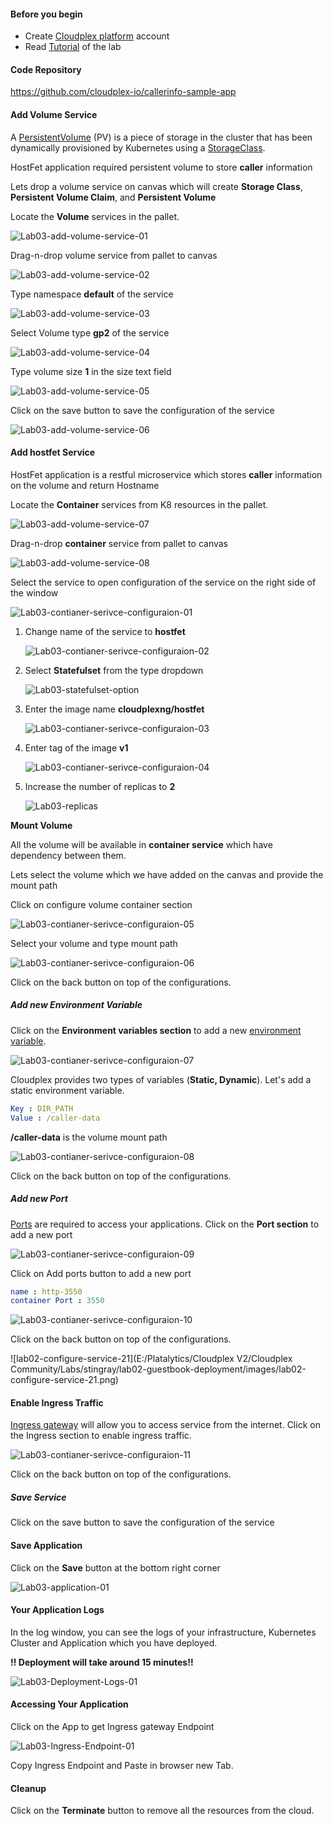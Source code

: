 #### Before you begin

- Create [Cloudplex platform](https://app.cloudplex.io/register) account
- Read [Tutorial](cloudplex.io/tutorials/deployment) of the lab

#### Code Repository

https://github.com/cloudplex-io/callerinfo-sample-app

#### Add Volume Service

A [PersistentVolume](https://kubernetes.io/docs/concepts/storage/persistent-volumes/) (PV) is a piece of storage in the cluster that has been dynamically provisioned by Kubernetes using a [StorageClass](https://kubernetes.io/docs/concepts/storage/storage-classes).

HostFet application required persistent volume to store **caller** information

Lets drop a volume service on canvas which will create **Storage Class**, **Persistent Volume Claim**, and **Persistent Volume** 

Locate the **Volume** services in the pallet.

![Lab03-add-volume-service-01](https://raw.githubusercontent.com/CloudplexPlatform/developer-community/feature/github-data-fetching/kubernetes/stateful%20set/labs/hostfet/images/Lab03-add-volume-service-01.png)

Drag-n-drop volume service from pallet to canvas

![Lab03-add-volume-service-02](https://raw.githubusercontent.com/CloudplexPlatform/developer-community/feature/github-data-fetching/kubernetes/stateful%20set/labs/hostfet/images/Lab03-add-volume-service-02.png)

Type namespace **default** of the service

![Lab03-add-volume-service-03](https://raw.githubusercontent.com/CloudplexPlatform/developer-community/feature/github-data-fetching/kubernetes/stateful%20set/labs/hostfet/images/Lab03-add-volume-service-03.png)

Select Volume type **gp2** of the service

![Lab03-add-volume-service-04](https://raw.githubusercontent.com/CloudplexPlatform/developer-community/feature/github-data-fetching/kubernetes/stateful%20set/labs/hostfet/images/Lab03-add-volume-service-04.png)

Type volume size **1** in the size text field

![Lab03-add-volume-service-05](https://raw.githubusercontent.com/CloudplexPlatform/developer-community/feature/github-data-fetching/kubernetes/stateful%20set/labs/hostfet/images/Lab03-add-volume-service-05.png)

Click on the save button to save the configuration of the service

![Lab03-add-volume-service-06](https://raw.githubusercontent.com/CloudplexPlatform/developer-community/feature/github-data-fetching/kubernetes/stateful%20set/labs/hostfet/images/Lab03-add-volume-service-06.png)

#### Add hostfet Service

HostFet application is a restful microservice which stores **caller** information on the volume and return Hostname

Locate the **Container** services from K8 resources in the pallet.

![Lab03-add-volume-service-07](https://raw.githubusercontent.com/CloudplexPlatform/developer-community/feature/github-data-fetching/kubernetes/stateful%20set/labs/hostfet/images/Lab03-add-volume-service-07.png)

Drag-n-drop **container** service from pallet to canvas

![Lab03-add-volume-service-08](https://raw.githubusercontent.com/CloudplexPlatform/developer-community/feature/github-data-fetching/kubernetes/stateful%20set/labs/hostfet/images/Lab03-add-volume-service-08.png)

Select the service to open configuration of the service on the right side of the window

![Lab03-contianer-serivce-configuraion-01](https://raw.githubusercontent.com/CloudplexPlatform/developer-community/feature/github-data-fetching/kubernetes/stateful%20set/labs/hostfet/images/Lab03-contianer-serivce-configuraion-01.png)

1. Change name of the service to **hostfet**

   ![Lab03-contianer-serivce-configuraion-02](https://raw.githubusercontent.com/CloudplexPlatform/developer-community/feature/github-data-fetching/kubernetes/stateful%20set/labs/hostfet/images/Lab03-contianer-serivce-configuraion-02.png)

2. Select **Statefulset** from the type dropdown

   ![Lab03-statefulset-option](https://raw.githubusercontent.com/CloudplexPlatform/developer-community/feature/github-data-fetching/kubernetes/stateful%20set/labs/hostfet/images/Lab03-statefulset.png)

3. Enter the image name **cloudplexng/hostfet**

   ![Lab03-contianer-serivce-configuraion-03](https://raw.githubusercontent.com/CloudplexPlatform/developer-community/feature/github-data-fetching/kubernetes/stateful%20set/labs/hostfet/images/Lab03-contianer-serivce-configuraion-03.png)

4. Enter tag of the image **v1**

   ![Lab03-contianer-serivce-configuraion-04](https://raw.githubusercontent.com/CloudplexPlatform/developer-community/feature/github-data-fetching/kubernetes/stateful%20set/labs/hostfet/images/Lab03-contianer-serivce-configuraion-04.png)

5. Increase the number of replicas to **2**

   ![Lab03-replicas](https://raw.githubusercontent.com/CloudplexPlatform/developer-community/feature/github-data-fetching/kubernetes/stateful%20set/labs/hostfet/images/Lab03-replicas.png)


**Mount Volume**

All the volume will be available in **container service** which have dependency between them. 

Lets select the volume which we have added on the canvas and provide the mount path

Click on configure volume container section

![Lab03-contianer-serivce-configuraion-05](https://raw.githubusercontent.com/CloudplexPlatform/developer-community/feature/github-data-fetching/kubernetes/stateful%20set/labs/hostfet/images/Lab03-contianer-serivce-configuraion-05.png)

Select your volume and type mount path

![Lab03-contianer-serivce-configuraion-06](https://raw.githubusercontent.com/CloudplexPlatform/developer-community/feature/github-data-fetching/kubernetes/stateful%20set/labs/hostfet/images/Lab03-contianer-serivce-configuraion-06.png)

Click on the back button on top of the configurations.



##### Add new Environment Variable

Click on the **Environment variables section** to add a new [environment variable](https://kubernetes.io/docs/tasks/inject-data-application/define-environment-variable-container/#define-an-environment-variable-for-a-container).

![Lab03-contianer-serivce-configuraion-07](https://raw.githubusercontent.com/CloudplexPlatform/developer-community/feature/github-data-fetching/kubernetes/stateful%20set/labs/hostfet/images/Lab03-contianer-serivce-configuraion-07.png)



Cloudplex provides two types of variables (**Static, Dynamic**). Let's add a static environment variable.

```yaml
Key : DIR_PATH
Value : /caller-data
```
**/caller-data** is the volume mount path


![Lab03-contianer-serivce-configuraion-08](https://raw.githubusercontent.com/CloudplexPlatform/developer-community/feature/github-data-fetching/kubernetes/stateful%20set/labs/hostfet/images/Lab03-contianer-serivce-configuraion-08.png)

Click on the back button on top of the configurations.

##### Add new Port

[Ports](https://kubernetes.io/docs/concepts/services-networking/connect-applications-service/#the-kubernetes-model-for-connecting-containers) are required to access your applications. Click on the **Port section** to add a new port

![Lab03-contianer-serivce-configuraion-09](https://raw.githubusercontent.com/CloudplexPlatform/developer-community/feature/github-data-fetching/kubernetes/stateful%20set/labs/hostfet/images/Lab03-contianer-serivce-configuraion-09.png)

Click on Add ports button to add a new port

```yaml
name : http-3550
container Port : 3550
```

![Lab03-contianer-serivce-configuraion-10](https://raw.githubusercontent.com/CloudplexPlatform/developer-community/feature/github-data-fetching/kubernetes/stateful%20set/labs/hostfet/images/Lab03-contianer-serivce-configuraion-10.png)

Click on the back button on top of the configurations.

![lab02-configure-service-21](E:/Platalytics/Cloudplex V2/Cloudplex Community/Labs/stingray/lab02-guestbook-deployment/images/lab02-configure-service-21.png)


#### Enable Ingress Traffic

​[Ingress gateway](https://istio.io/docs/tasks/traffic-management/ingress/ingress-control/) will allow you to access service from the internet. Click on the Ingress section to enable ingress traffic.

![Lab03-contianer-serivce-configuraion-11](https://raw.githubusercontent.com/CloudplexPlatform/developer-community/feature/github-data-fetching/kubernetes/stateful%20set/labs/hostfet/images/Lab03-contianer-serivce-configuraion-11.png)

Click on the back button on top of the configurations.

##### Save Service

Click on the save button to save the configuration of the service

#### Save Application

Click on the **Save** button at the bottom right corner

![Lab03-application-01](https://raw.githubusercontent.com/CloudplexPlatform/developer-community/feature/github-data-fetching/kubernetes/stateful%20set/labs/hostfet/images/Lab03-application-01.png)



#### Your Application Logs

In the log window, you can see the logs of your infrastructure, Kubernetes Cluster and Application which you have deployed.

**!! Deployment will take around 15 minutes!!** 

![Lab03-Deployment-Logs-01](https://raw.githubusercontent.com/CloudplexPlatform/developer-community/feature/github-data-fetching/kubernetes/stateful%20set/labs/hostfet/images/Lab03-Deployment-Logs-01.png)



#### Accessing Your Application

Click on the App to get Ingress gateway Endpoint

![Lab03-Ingress-Endpoint-01](https://raw.githubusercontent.com/CloudplexPlatform/developer-community/feature/github-data-fetching/kubernetes/stateful%20set/labs/hostfet/images/Lab03-Ingress-Endpoint-01.png)



Copy Ingress Endpoint and Paste in browser new Tab. 



#### Cleanup

Click on the **Terminate** button to remove all the resources from the cloud.